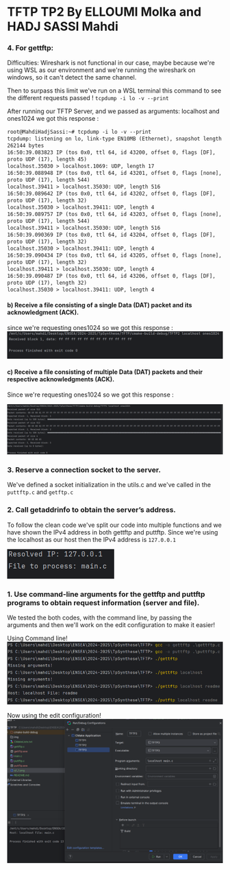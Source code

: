 # TFTP TP2 By ELLOUMI Molka and HADJ SASSI Mahdi

### 4. For gettftp:
Difficulties: Wireshark is not functional in our case, maybe because
we're using WSL as our environment and we're running the wireshark on
windows, so it can't detect the same channel.

Then to surpass this limit we've run on a WSL terminal this command to see
the different requests passed !
``tcpdump -i lo -v --print``

After running our TFTP Server, and we passed as arguments: localhost and
ones1024 we got this response :
```
root@MahdiHadjSassi:~# tcpdump -i lo -v --print
tcpdump: listening on lo, link-type EN10MB (Ethernet), snapshot length 262144 bytes
16:50:39.083823 IP (tos 0x0, ttl 64, id 43200, offset 0, flags [DF], proto UDP (17), length 45)
localhost.35030 > localhost.1069: UDP, length 17
16:50:39.088948 IP (tos 0x0, ttl 64, id 43201, offset 0, flags [none], proto UDP (17), length 544)
localhost.39411 > localhost.35030: UDP, length 516
16:50:39.089642 IP (tos 0x0, ttl 64, id 43202, offset 0, flags [DF], proto UDP (17), length 32)
localhost.35030 > localhost.39411: UDP, length 4
16:50:39.089757 IP (tos 0x0, ttl 64, id 43203, offset 0, flags [none], proto UDP (17), length 544)
localhost.39411 > localhost.35030: UDP, length 516
16:50:39.090369 IP (tos 0x0, ttl 64, id 43204, offset 0, flags [DF], proto UDP (17), length 32)
localhost.35030 > localhost.39411: UDP, length 4
16:50:39.090434 IP (tos 0x0, ttl 64, id 43205, offset 0, flags [none], proto UDP (17), length 32)
localhost.39411 > localhost.35030: UDP, length 4
16:50:39.090487 IP (tos 0x0, ttl 64, id 43206, offset 0, flags [DF], proto UDP (17), length 32)
localhost.35030 > localhost.39411: UDP, length 4
```

#### b) Receive a file consisting of a single Data (DAT) packet and its acknowledgment (ACK).
since we're requesting ones1024 so we got this response : 
![img.png](img/q4_b.png)

#### c) Receive a file consisting of multiple Data (DAT) packets and their respective acknowledgments (ACK).
Since we're requesting ones1024 so we got this response :

![img.png](img/q4_c.png)


### 3. Reserve a connection socket to the server.
We've defined a socket initialization in the utils.c and we've called in the ``puttftp.c`` and ``getftp.c``


### 2. Call getaddrinfo to obtain the server’s address.
To follow the clean code we've split our code into multiple functions
and we have shown the IPv4 address in both gettftp and puttftp.
Since we're using the localhost as our host then the IPv4 address is ```127.0.0.1```

![img.png](img/q2.png)


### 1. Use command-line arguments for the gettftp and puttftp programs to obtain request information (server and file).

We tested the both codes, with the command line, by passing the arguments and then
we'll work on the edit configuration to make it easier!

Using Command line! 
![q1_1.png](img/q1_1.png)

Now using the edit configuration! 
![img.png](img/q1_2.png)

